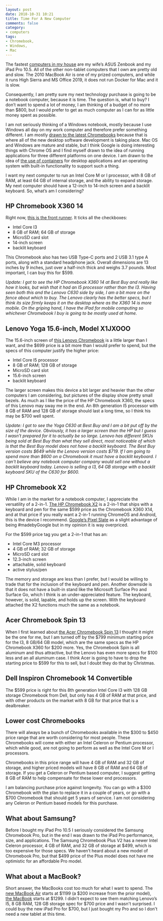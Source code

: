 ```yaml
---
layout: post
date: 2018-10-31 10:21
title: Time For A New Computer
comments: false
category:
- computers
tags:
- Chromebook,
- Windows,
- Mac
---
```

The fastest [computers in my house](https://browser.geekbench.com/user/120423) are my wife’s ASUS Zenbook and my iPad Pro 10.5. All of the other non-tablet computers that I own are pretty old and slow. The 2010 MacBook Air is one of my prized computers, and while it runs High Sierra and MS Office 2019, it does not run Docker for Mac and it is slow. 

Consequently, I am pretty sure my next technology purchase is going to be a notebook computer, because it is time. The question is, what to buy? I don’t want to spend a lot of money, I am thinking of a budget of no more than $800, but I would prefer to get as much computer as I can for as little money spent as possible. 

I am not seriously thinking of a Windows notebook, mostly because I use Windows all day on my work computer and therefore prefer something different. I am mostly [drawn to the latest Chromebooks](https://writing.frankmcpherson.net/computers/2018/10/30/why-chromeos.html) because that is where all of the new desktop software development is taking place. Mac OS and Windows are mature and stable, but I think Google is doing interesting things with Chrome OS and I find myself drawn to the idea of running applications for three different platforms on one device. I am drawn to the idea of [the use of containers](https://chromium.googlesource.com/chromiumos/docs/+/master/containers_and_vms.md) for desktop applications and an operating system with built-in functionality to support such a thing.

I want my next computer to run an Intel Core M or I processor, with 8 GB of RAM, at least 64 GB of internal storage, and the ability to expand storage. My next computer should have a 12-inch to 14-inch screen and a backlit keyboard. So, what’s am I considering?

## HP Chromebook X360 14

Right now, [this is the front runner](https://chromeunboxed.com/news/hp-chromebook-x360-14-available). It ticks all the checkboxes:

- Intel Core I3
- 8 GB of RAM; 64 GB of storage
- MicroSD card slot
- 14-inch screen
- backlit keyboard

This Chromebook also has two USB Type-C ports and 2 USB 3.1 type A ports, along with a standard headphone jack. Overall dimensions are 13 inches by 9 inches, just over a half-inch thick and weighs 3.7 pounds. Most important, I can buy this for $599. 

*Update: I got to see the HP Chromebook X360 14 at Best Buy and really like how it looks, but wish that it had an I5 processor rather than the I3. Having seen both this and the Lenovo C630 side by side, I am a bit more on the fence about which to buy. The Lenovo clearly has the better specs, but I think its size firmly keeps it on the desktop where as the X360 14 is more mobile. On the griping hand, I have the iPad for mobile computing so whichever Chromebook I buy is going to be mostly used at home.*

## Lenovo Yoga 15.6-inch, Model X1JXOOO

The 15.6-inch screen of [this Lenovo Chromebook](https://chromeunboxed.com/news/lenovo-releases-three-new-chromebooks-premium-kaby-lake-ifa) is a little larger than I want, and the $699 price is a bit more than I would prefer to spend, but the specs of this computer justify the higher price:

- Intel Core I5 processor
- 8 GB of RAM; 128 GB of storage
- MicroSD card slot
- 15.6-inch screen
- backlit keyboard

The larger screen makes this device a bit larger and heavier than the other computers I am considering, but pictures of the display show pretty small bezels. As much as I like the price of the HP Chromebook X360, the specs of this Lenovo may sway me in the end. An 8th generation I5 processor with 8 GB of RAM and 128 GB of storage should last a long time, so I think his may be $700 well spent. 

*Update: I got to see the Yoga C630 at Best Buy and I am a bit put off by the size of the device. Obviously, it has a larger screen than the HP but I guess I wasn't prepared for it to actually be so large. Lenovo has different SKUs being sold at Best Buy than what they sell direct, most noticeable of which is that the Best Buy model does not have a backlit keyboard. The Best Buy version costs $649 while the Lenovo version costs $719. If I am going to spend more than $600 on a Chromebook it must have a backlit keyboard. I can't believe any notebook computer company would sell one without a backlit keyboard today. Lenovo is selling a I3, 64 GB storage with a backlit keyboard SKU of the C630 for $600.* 

## HP Chromebook X2

While I am in the market for a notebook computer, I appreciate the versatility of a 2-in-1. [The HP Chromebook X2](https://www.google.com/search?q=HP%20Chromebook%20X2) is a 2-in-1 that ships with a keyboard and pen  for the same $599 price as the Chromebook X360 X14, and at that price if you really want a 2-in-1 running ChromeOS and Android, this is the device I recommend. [Google’s Pixel Slate](https://store.google.com/product/pixel_slate) as a slight advantage of being #madebyGoogle but in my opinion it is way overpriced. 

For the $599 price tag you get a 2-in-1 that has an:

- Intel Core M3 processor
- 4 GB of RAM; 32 GB of storage
- MicroSD card slot
- 12.3-inch screen
- attachable, solid keyboard
- active stylus/pen

The memory and storage are less than I prefer, but I would be willing to trade that for the inclusion of the keyboard and pen. Another downside is that it does not have a built-in stand like the Microsoft Surface Pro and Surface Go, which I think is an under-appreciated feature. The keyboard, however, is solid, lapable, and holds up the screen. With the keyboard attached the X2 functions much the same as a notebook. 

## Acer Chromebook Spin 13

When I first learned about [the Acer Chromebook Spin 13](https://chromeunboxed.com/news/acer-chromebook-spin-13-listing-live) I thought it might be the one for me, but I am turned off by the $799 minimum starting price for the I3, 8 GB/64 GB model, which are the same specs as the HP Chromebook X360 for $200 more. Yes, the Chromebook Spin is all aluminum and thus attractive, but the Lenovo has even more specs for $100 less and an all aluminum case. I think Acer is going to have to drop the starting price to $599 for this to sell, but I doubt they do that by Christmas. 

## Dell Inspiron Chromebook 14 Convertible

The $599 price is right for this 8th generation Intel Core I3 with 128 GB storage Chromebook from Dell, but only has 4 GB of RAM at that price, and with other products on the market with 8 GB for that price that is a dealbreaker.

## Lower cost Chromebooks

There will always be a bunch of Chromebooks available in the $300 to $450 price range that are worth considering for most people. These Chromebooks will come with either an Intel Celeron or Pentium processor, which while good, are not going to perform as well as the Intel Core M or I processors. 

Chromebooks in this price range will have 4 GB of RAM and 32 GB of storage, and higher priced models will have 8 GB of RAM and 64 GB of storage. If you get a Celeron or Pentium based computer, I suggest getting 8 GB of RAM to help compensate for these lower end processors. 

I am balancing purchase price against longevity. You can go with a $300 Chromebook with the plan to replace it in a couple of years, or go with a $700 Chromebook that should get 5 years of service. I am not considering any Celeron or Pentium based models for this purchase. 

## What about Samsung?

Before I bought my iPad Pro 10.5 I seriously considered the Samsung Chromebook Pro, but in the end I was drawn to the iPad Pro performance, size, and applications. The Samsung Chromebook Plus V2 has a newer Intel Celeron processor, 4 GB of RAM, and 32 GB of storage at $499, which is too expensive for those specs. We haven’t heard about a new model of Chromebook Pro, but that $499 price of the Plus model does not have me optimistic for an affordable Pro model. 

## What about a MacBook? 

Short answer, the MacBooks cost too much for what I want to spend. The [new MacBook Air](https://www.apple.com/macbook-air/) starts at $1199 (a $200 increase from the prior model), [the MacBook](https://www.apple.com/macbook/) starts at $1299. I didn't expect to see them matching Lenovo’s I5, 8 GB RAM, 128 GB storage spec for $700 price and I wasn't surprised. I could buy the new iPad Pro for $700, but I just bought my Pro and so I don't need a new tablet at this time.